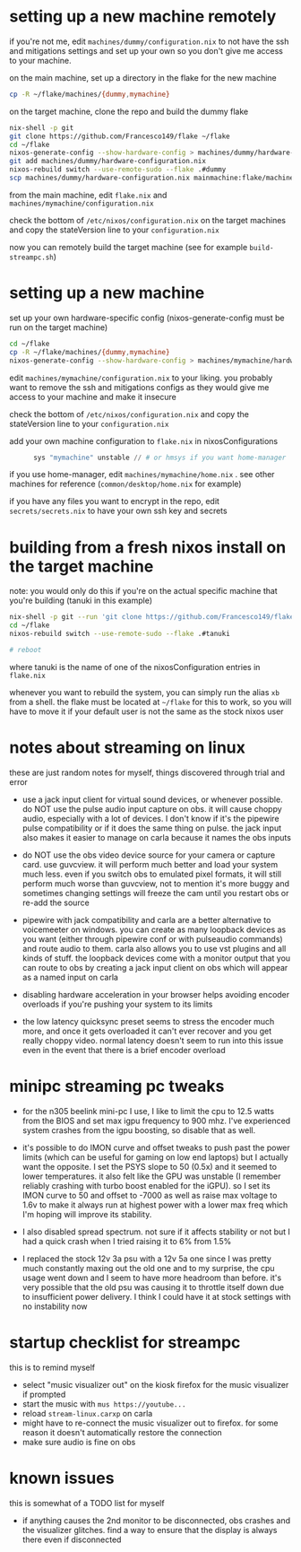 # setting up a new machine remotely
if you're not me, edit `machines/dummy/configuration.nix` to not have the ssh and mitigations
settings and set up your own so you don't give me access to your machine.

on the main machine, set up a directory in the flake for the new machine

```sh
cp -R ~/flake/machines/{dummy,mymachine}
```

on the target machine, clone the repo and build the dummy flake

```sh
nix-shell -p git
git clone https://github.com/Francesco149/flake ~/flake
cd ~/flake
nixos-generate-config --show-hardware-config > machines/dummy/hardware-configuration.nix
git add machines/dummy/hardware-configuration.nix
nixos-rebuild switch --use-remote-sudo --flake .#dummy
scp machines/dummy/hardware-configuration.nix mainmachine:flake/machines/mymachine/
```

from the main machine, edit `flake.nix` and `machines/mymachine/configuration.nix`

check the bottom of `/etc/nixos/configuration.nix` on the target machines and copy the stateVersion
line to your `configuration.nix`

now you can remotely build the target machine (see for example `build-streampc.sh`)

# setting up a new machine
set up your own hardware-specific config (nixos-generate-config must be run on the target machine)

```sh
cd ~/flake
cp -R ~/flake/machines/{dummy,mymachine}
nixos-generate-config --show-hardware-config > machines/mymachine/hardware-configuration.nix
```

edit `machines/mymachine/configuration.nix` to your liking. you probably want to remove the
ssh and mitigations configs as they would give me access to your machine and make it insecure

check the bottom of `/etc/nixos/configuration.nix` and copy the stateVersion line to your
`configuration.nix`

add your own machine configuration to `flake.nix` in nixosConfigurations

```nix
      sys "mymachine" unstable // # or hmsys if you want home-manager
```

if you use home-manager, edit `machines/mymachine/home.nix` . see other machines
for reference (`common/desktop/home.nix` for example)

if you have any files you want to encrypt in the repo, edit `secrets/secrets.nix` to have your own
ssh key and secrets

# building from a fresh nixos install on the target machine
note: you would only do this if you're on the actual specific machine that you're building
(tanuki in this example)

```sh
nix-shell -p git --run 'git clone https://github.com/Francesco149/flake ~/flake'
cd ~/flake
nixos-rebuild switch --use-remote-sudo --flake .#tanuki

# reboot
```

where tanuki is the name of one of the nixosConfiguration entries in `flake.nix`

whenever you want to rebuild the system, you can simply run the alias `xb` from a shell. the flake must be
located at `~/flake` for this to work, so you will have to move it if your default user is not the same as
the stock nixos user

# notes about streaming on linux
these are just random notes for myself, things discovered through trial and error

* use a jack input client for virtual sound devices, or whenever possible. do NOT use the pulse
  audio input capture on obs. it will cause choppy audio, especially with a lot of devices.
  I don't know if it's the pipewire pulse compatibility or if it does the same thing on pulse.
  the jack input also makes it easier to manage on carla because it names the obs inputs

* do NOT use the obs video device source for your camera or capture card. use guvcview. it will
  perform much better and load your system much less. even if you switch obs to emulated pixel
  formats, it will still perform much worse than guvcview, not to mention it's more buggy and
  sometimes changing settings will freeze the cam until you restart obs or re-add the source

* pipewire with jack compatibility and carla are a better alternative to voicemeeter on windows.
  you can create as many loopback devices as you want (either through pipewire conf or with
  pulseaudio commands) and route audio to them. carla also allows you to use vst plugins and
  all kinds of stuff. the loopback devices come with a monitor output that you can route to obs
  by creating a jack input client on obs which will appear as a named input on carla

* disabling hardware acceleration in your browser helps avoiding encoder overloads if you're
  pushing your system to its limits

* the low latency quicksync preset seems to stress the encoder much more, and once it gets
  overloaded it can't ever recover and you get really choppy video. normal latency doesn't seem
  to run into this issue even in the event that there is a brief encoder overload

# minipc streaming pc tweaks
* for the n305 beelink mini-pc I use, I like to limit the cpu to 12.5 watts from the BIOS and set
  max igpu frequency to 900 mhz. I've experienced system crashes from the igpu boosting, so
  disable that as well.

* it's possible to do IMON curve and offset tweaks to push past the power limits (which can be
  useful for gaming on low end laptops) but I actually want the opposite.
  I set the PSYS slope to 50 (0.5x) and it seemed to lower temperatures. it also felt like the
  GPU was unstable (I remember reliably crashing with turbo boost enabled for the iGPU). so I
  set its IMON curve to 50 and offset to -7000 as well as raise max voltage to 1.6v to make it
  always run at highest power with a lower max freq which I'm hoping will improve its stability.

* I also disabled spread spectrum. not sure if it affects stability or not but I had a quick
  crash when I tried raising it to 6% from 1.5%

* I replaced the stock 12v 3a psu with a 12v 5a one since I was pretty much constantly maxing
  out the old one and to my surprise, the cpu usage went down and I seem to have more headroom
  than before. it's very possible that the old psu was causing it to throttle itself down due
  to insufficient power delivery. I think I could have it at stock settings with no instability now

# startup checklist for streampc
this is to remind myself

* select "music visualizer out" on the kiosk firefox for the music visualizer if prompted
* start the music with `mus https://youtube...`
* reload `stream-linux.carxp` on carla
* might have to re-connect the music visualizer out to firefox. for some reason it doesn't automatically restore the connection
* make sure audio is fine on obs

# known issues

this is somewhat of a TODO list for myself

* if anything causes the 2nd monitor to be disconnected, obs crashes and the visualizer glitches.
  find a way to ensure that the display is always there even if disconnected
